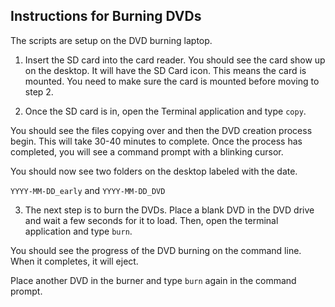 ## Instructions for Burning DVDs

The scripts are setup on the DVD burning laptop. 

1. Insert the SD card into the card reader. You should see the card show up on the desktop. It will have the SD Card icon. This means the card is mounted. You need to make sure the card is mounted before moving to step 2.

2. Once the SD card is in, open the Terminal application and type `copy`.

You should see the files copying over and then the DVD creation process begin. This will take 30-40 minutes to complete. Once the process has completed, you will see a command prompt with a blinking cursor.

You should now see two folders on the desktop labeled with the date.

`YYYY-MM-DD_early` and `YYYY-MM-DD_DVD`

3. The next step is to burn the DVDs. Place a blank DVD in the DVD drive and wait a few seconds for it to load. Then, open the terminal application and type `burn`.

You should see the progress of the DVD burning on the command line. When it completes, it will eject.

Place another DVD in the burner and type `burn` again in the command prompt.




